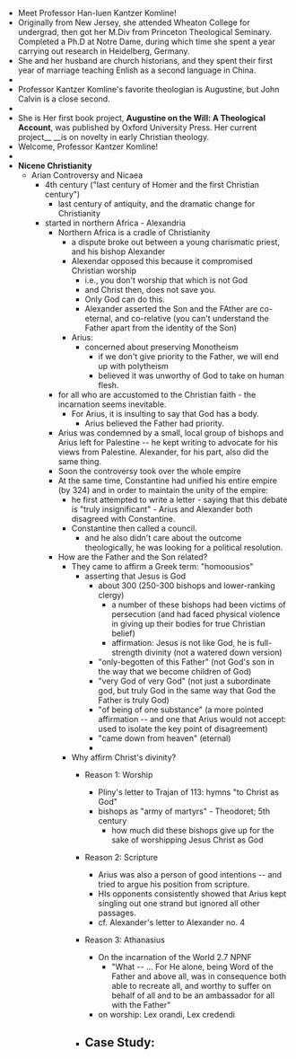 - Meet Professor Han-luen Kantzer Komline!
- Originally from New Jersey, she attended Wheaton College for undergrad, then got her M.Div from Princeton Theological Seminary. Completed a Ph.D at Notre Dame, during which time she spent a year carrying out research in Heidelberg, Germany.
- She and her husband are church historians, and they spent their first year of marriage teaching Enlish as a second language in China.
- 
- Professor Kantzer Komline's favorite theologian is Augustine, but John Calvin is a close second.
- 
- She is Her first book project, __Augustine on the Will: A Theological Account__, was published by  Oxford University Press. Her current project__ __is on novelty in early Christian theology.
- Welcome, Professor Kantzer Komline!
- 
- **Nicene Christianity**
    - Arian Controversy and Nicaea
        - 4th century ("last century of Homer and the first Christian century")
            - last century of antiquity, and the dramatic change for Christianity
        - started in northern Africa - Alexandria
            - Northern Africa is a cradle of Christianity
                - a dispute broke out between a young charismatic priest, and his bishop Alexander
                - Alexendar opposed this because it compromised Christian worship
                    - i.e., you don't worship that which is not God
                    - and Christ then, does not save you. 
                    - Only God can do this. 
                    - Alexander asserted the Son and the FAther are co-eternal, and co-relative (you can't understand the Father apart from the identity of the Son)
                - Arius:
                    - concerned about preserving Monotheism
                        - if we don't give priority to the Father, we will end up with polytheism
                        - believed it was unworthy of God to take on human flesh. 
            - for all who are accustomed to the Christian faith - the incarnation seems inevitable. 
                - For Arius, it is insulting to say that God has a body. 
                    - Arius believed the Father had priority. 
            - Arius was condemned by a small, local group of bishops and Arius left for Palestine -- he kept writing to advocate for his views from Palestine. Alexander, for his part, also did the same thing. 
            - Soon the controversy took over the whole empire
            - At the same time, Constantine had unified his entire empire (by 324) and in order to maintain the unity of the empire:
                - he first attempted to write a letter - saying that this debate is "truly insignificant" - Arius and Alexander both disagreed with Constantine. 
                - Constantine then called a council.
                    - and he also didn't care about the outcome theologically, he was looking for a political resolution.
            - How are the Father and the Son related?
                - They came to affirm a Greek term: "homoousios"
                    - asserting that Jesus is God
                        - about 300 (250-300 bishops and lower-ranking clergy)
                            - a number of these bishops had been victims of persecution (and had faced physical violence in giving up their bodies for true Christian belief)
                            - affirmation: Jesus is not like God, he is full-strength divinity (not a watered down version)
                        - "only-begotten of this Father" (not God's son in the way that we become children of God)
                        - "very God of very God" (not just a subordinate god, but truly God in the same way that God the Father is truly God)
                        - "of being of one substance" (a more pointed affirmation -- and one that Arius would not accept: used to isolate the key point of disagreement)
                        - "came down from heaven" (eternal)
                        - 
                - Why affirm Christ's divinity?
                    - Reason 1: Worship
                        - Pliny's letter to Trajan of 113: hymns "to Christ as God"
                        - bishops as "army of martyrs" - Theodoret; 5th century
                            - how much did these bishops give up for the sake of worshipping Jesus Christ as God
                    - Reason 2: Scripture
                        - Arius was also a person of good intentions -- and tried to argue his position from scripture. 
                        - HIs opponents consistently showed that Arius kept singling out one strand but ignored all other passages.
                        - cf. Alexander's letter to Alexander no. 4

                    - Reason 3: Athanasius
                        - On the incarnation of the World 2.7 NPNF
                            - "What -- ... For He alone, being Word of the Father and above all, was in consequence both able to recreate all, and worthy to suffer on behalf of all and to be an ambassador for all with the Father"
                        - on worship: Lex orandi, Lex credendi
                    - Case Study:
                        - 
